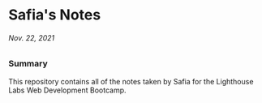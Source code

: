 # Safia's Notes
###### Nov. 22, 2021  


### Summary

This repository contains all of the notes taken by Safia for the Lighthouse Labs Web Development Bootcamp.